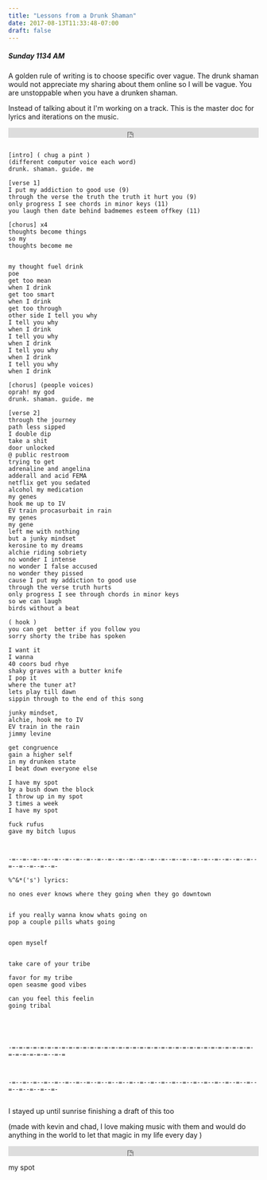 ```yaml
---
title: "Lessons from a Drunk Shaman"
date: 2017-08-13T11:33:48-07:00
draft: false
---
```




##### Sunday 1134 AM

A golden rule of writing is to choose specific over vague. The drunk shaman would not appreciate my sharing about them online so I will be vague. You are unstoppable when you have a drunken shaman.

Instead of talking about it I'm working on a track. This is the master doc for lyrics and iterations on the music.

<iframe width="100%" height="20" scrolling="no" frameborder="no" src="https://w.soundcloud.com/player/?url=https%3A//api.soundcloud.com/tracks/337865506%3Fsecret_token%3Ds-8Y4vJ&amp;color=ff5500&amp;inverse=false&amp;auto_play=false&amp;show_user=true"></iframe>


```

[intro] ( chug a pint )
(different computer voice each word)
drunk. shaman. guide. me

[verse 1]
I put my addiction to good use (9)
through the verse the truth the truth it hurt you (9)
only progress I see chords in minor keys (11)
you laugh then date behind badmemes esteem offkey (11)

[chorus] x4
thoughts become things   
so my
thoughts become me


my thought fuel drink
poe
get too mean
when I drink
get too smart
when I drink
get too through
other side I tell you why
I tell you why
when I drink
I tell you why
when I drink
I tell you why
when I drink
I tell you why
when I drink

[chorus] (people voices)
oprah! my god
drunk. shaman. guide. me

[verse 2]
through the journey
path less sipped
I double dip
take a shit
door unlocked
@ public restroom
trying to get
adrenaline and angelina
adderall and acid FEMA
netflix get you sedated
alcohol my medication
my genes
hook me up to IV
EV train procasurbait in rain
my genes
my gene
left me with nothing
but a junky mindset
kerosine to my dreams
alchie riding sobriety
no wonder I intense
no wonder I false accused
no wonder they pissed
cause I put my addiction to good use
through the verse truth hurts
only progress I see through chords in minor keys
so we can laugh
birds without a beat

( hook )
you can get  better if you follow you
sorry shorty the tribe has spoken

I want it
I wanna
40 coors bud rhye
shaky graves with a butter knife
I pop it
where the tuner at?
lets play till dawn
sippin through to the end of this song

junky mindset,
alchie, hook me to IV
EV train in the rain
jimmy levine

get congruence
gain a higher self
in my drunken state
I beat down everyone else

I have my spot
by a bush down the block
I throw up in my spot
3 times a week
I have my spot

fuck rufus
gave my bitch lupus



-=--=--=--=--=--=--=--=--=--=--=--=--=--=--=--=--=--=--=--=--=--=--=--=--=--=--=--=-

%^&*('s') lyrics:

no ones ever knows where they going when they go downtown


if you really wanna know whats going on
pop a couple pills whats going


open myself


take care of your tribe

favor for my tribe
open seasme good vibes

can you feel this feelin
going tribal





-=-=-=-=-=-=-=-=-=-=-=-=-=-=-=-=-=-=-=-=-=-=-=-=-=-=-=-=-=-=-=-=-=-=-=-=-=-=-=-=--=-=



-=--=--=--=--=--=--=--=--=--=--=--=--=--=--=--=--=--=--=--=--=--=--=--=--=--=--=--=-


```
I stayed up until sunrise finishing a draft of this too

(made with kevin and chad, I love making music with them and would do anything in the world to let that magic in my life every day )

<iframe width="100%" height="20" scrolling="no" frameborder="no" src="https://w.soundcloud.com/player/?url=https%3A//api.soundcloud.com/tracks/337736719&amp;color=ff5500&amp;inverse=false&amp;auto_play=false&amp;show_user=true"></iframe>

my spot
